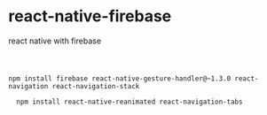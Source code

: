 # react-native-firebase
react native with firebase
#
<code>
npm install firebase react-native-gesture-handler@~1.3.0 react-navigation react-navigation-stack
</code>
<code>
  npm install react-native-reanimated react-navigation-tabs
 </code>

